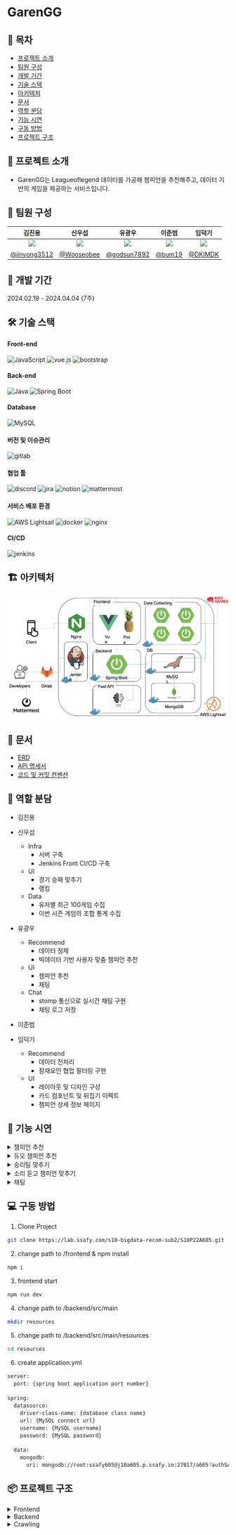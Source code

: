 # GarenGG

[//]: # "<div align=center>"
[//]: # '<img src="images/MainPage.png" height=600>'
[//]: # "</div>"

## :book: 목차

- [프로젝트 소개](#walking-프로젝트-소개)
- [팀원 구성](#construction_worker-팀원-구성)
- [개발 기간](#calendar-개발-기간)
- [기술 스택](#hammer_and_wrench-기술-스택)
- [아키텍처](#building_construction-아키텍처)
- [문서](#memo-문서)
- [역할 분담](#pushpin-역할-분담)
- [기능 시연](#movie_camera-기능-시연)
- [구동 방법](#computer-구동-방법)
- [프로젝트 구조](#package-프로젝트-구조)

## :walking: 프로젝트 소개

- GarenGG는 Leagueoflegend 데이터를 가공해 챔피언을 추천해주고, 데이터 기반의 게임을 제공하는 서비스입니다.

## :construction_worker: 팀원 구성

|                                   김진용                                   |                                   신우섭                                   |                                   유광우                                    |                                   이준범                                   |                                   임덕기                                    |
| :------------------------------------------------------------------------: | :------------------------------------------------------------------------: | :-------------------------------------------------------------------------: | :------------------------------------------------------------------------: | :-------------------------------------------------------------------------: |
| <img src="https://avatars.githubusercontent.com/u/88269663?v=4" width=150> | <img src="https://avatars.githubusercontent.com/u/87111673?v=4" width=150> | <img src="https://avatars.githubusercontent.com/u/129749206?v=4" width=150> | <img src="https://avatars.githubusercontent.com/u/77481223?v=4" width=150> | <img src="https://avatars.githubusercontent.com/u/130431922?v=4" width=150> |
|               [@jinyong3512](https://github.com/jinyong3512)               |                 [@Wooseobee](https://github.com/Wooseobee)                 |                [@godsun7892](https://github.com/godsun7892)                 |                     [@bum19](https://github.com/bum19)                     |                    [@DKIMDK](https://github.com/DKIMDK)                     |

## :calendar: 개발 기간

2024.02.19 - 2024.04.04 (7주)

## :hammer_and_wrench: 기술 스택

#### Front-end

<img alt="JavaScript" src="https://img.shields.io/badge/JavaScript-F7DF1E?style=for-the-badge&logo=JavaScript&logoColor=white"> <img alt="vue.js" src="https://img.shields.io/badge/vue.js-4FC08D?style=for-the-badge&logo=vue.js&logoColor=white"> <img alt="bootstrap" src="https://img.shields.io/badge/bootstrap-7952B3?style=for-the-badge&logo=bootstrap&logoColor=white">

#### Back-end

<img alt="Java" src ="https://img.shields.io/badge/Java-007396.svg?&style=for-the-badge&logo=Java&logoColor=white"/> <img alt="Spring Boot" src ="https://img.shields.io/badge/Spring Boot-6DB33F.svg?&style=for-the-badge&logo=Spring Boot&logoColor=white"/>

#### Database

<img alt="MySQL" src ="https://img.shields.io/badge/mysql-4479A1.svg?&style=for-the-badge&logo=mysql&logoColor=white"/>

#### 버전 및 이슈관리

<img alt="gitlab" src ="https://img.shields.io/badge/gitlab-FC6D26.svg?&style=for-the-badge&logo=gitlab&logoColor=white"/>

#### 협업 툴

<img alt="discord" src ="https://img.shields.io/badge/discord-5865F2.svg?&style=for-the-badge&logo=discord&logoColor=white"/> <img alt="jira" src ="https://img.shields.io/badge/jira-0052CC.svg?&style=for-the-badge&logo=jira&logoColor=white"/> <img alt="notion" src ="https://img.shields.io/badge/notion-000000.svg?&style=for-the-badge&logo=notion&logoColor=white"/> <img alt="mattermost" src ="https://img.shields.io/badge/mattermost-0058CC.svg?&style=for-the-badge&logo=mattermost&logoColor=white"/>

#### 서비스 배포 환경

<img alt="AWS Lightsail" src ="https://img.shields.io/badge/AWS Lightsail-FF9900.svg?&style=for-the-badge&logo=amazonaws&logoColor=white"/> <img alt="docker" src ="https://img.shields.io/badge/docker-2496ED.svg?&style=for-the-badge&logo=docker&logoColor=white"/> <img alt="nginx" src ="https://img.shields.io/badge/nginx-009639.svg?&style=for-the-badge&logo=nginx&logoColor=white"/>

#### CI/CD

<img alt="jenkins" src ="https://img.shields.io/badge/jenkins-D24939.svg?&style=for-the-badge&logo=jenkins&logoColor=white"/>

## :building_construction: 아키텍처

<img src="images/architecture.jpeg">

## :memo: 문서

- [ERD](https://www.erdcloud.com/d/jLadrX3ydo7e4itgG)
- [API 명세서](https://wooseobee.notion.site/API-e888e85f74bf4b99b1ad45d5ce3247ff)
- [코드 및 커밋 컨벤션](https://wooseobee.notion.site/eef83eaf766c488aa092abe76ea8fe81?pvs=74)

## :pushpin: 역할 분담

- 김진용

- 신우섭
  - Infra
    - 서버 구축
    - Jenkins Front CI/CD 구축
  - UI
    - 경기 승패 맞추기
    - 랭킹
  - Data
    - 유저별 최근 100게임 수집
    - 이번 시즌 게임의 조합 통계 수집
- 유광우
  - Recommend
    - 데이터 정제
    - 빅데이터 기반 사용자 맞춤 챔피언 추천
  - UI
    - 챔피언 추천
    - 채팅
  - Chat
    - stomp 통신으로 실시간 채팅 구현
    - 채팅 로그 저장
- 이준범
- 임덕기
  - Recommend
    - 데이터 전처리
    - 잠재요인 협업 필터링 구현
  - UI
    - 레이아웃 및 디자인 구성
    - 카드 컴포넌트 및 뒤집기 이펙트
    - 챔피언 상세 정보 페이지

## :movie_camera: 기능 시연

<details>
<summary>챔피언 추천</summary>
<img src="images/champion_recommend.gif" width="1024" height="1024">
</details>

<details>
<summary>듀오 챔피언 추천</summary>
<img src="images/duo_champion_recommend.gif" width="1024" height="1024">
</details>

<details>
<summary>승리팀 맞추기</summary>
<img src="images/game1.gif" width="1024" height="1024">
</details>

<details>
<summary>소리 듣고 챔피언 맞추기</summary>
<img src="images/game2.gif" width="1024" height="1024">
</details>

<details>
<summary>채팅</summary>
<img src="images/chatting.gif" width="1024" height="1024">
</details>

## :computer: 구동 방법

1. Clone Project

```bash
git clone https://lab.ssafy.com/s10-bigdata-recom-sub2/S10P22A605.git
```

2. change path to /frontend & npm install

```bash
npm i
```

3. frontend start

```bash
npm run dev
```

4. change path to /backend/src/main

```bash
mkdir resources
```

5. change path to /backend/src/main/resources

```bash
cd resources
```

6. create application.yml

```bash
server:
  port: {spring boot application port number}

spring:
  datasource:
    driver-class-name: {database class name}
    url: {MySQL connect url}
    username: {MySQL username}
    password: {MySQL password}

  data:
    mongodb:
      uri: mongodb://root:ssafy605@j10a605.p.ssafy.io:27017/a605?authSource=admin&maxPoolSize=1000
```

## :package: 프로젝트 구조

<details>
<summary>Frontend</summary>

```
│  .gitignore
│  index.html
│  jsconfig.json
│  package-lock.json
│  package.json
│  README.md
│  vite.config.js
│
├─dist
│  │  favicon.ico
│  │  index.html
│  │
│  └─assets
│          garen-background-b-6up9Rx.gif
│          garen-CYJABbWg.avif
│          index-DlLCHQLJ.js
│          index-LgcA8gP7.css
│          logo2-B59Rspx5.png
│          riotlogo-BQ8qyXlm.png
│
├─node_modules
│  │  .package-lock.json
│
├─public
│      favicon.ico
│
└─src
    │  App.vue
    │  main.js
    │
    ├─api
    │      champion.js
    │      duoRecommend.js
    │      predictRandomMatch.js
    │      randomMatch.js
    │
    ├─assets
    │  │
    │  ├─emblem
    │  │
    │  ├─garenimage
    │  │
    │  ├─pick-voice
    │  │
    │  └─sounds
    │
    ├─components
    │  ├─champ
    │  │      ChampDetail.vue
    │  │      MyChamp.vue
    │  │
    │  ├─chat
    │  │      Chat.vue
    │  │
    │  ├─common
    │  │      Card.vue
    │  │      Carousel.vue
    │  │      GameCardView.vue
    │  │      Header.vue
    │  │      Help.vue
    │  │      RankView.vue
    │  │      SkillModal.vue
    │  │      Youtube.vue
    │  │
    │  ├─duoRecommendation
    │  │      DuoRecommendationResult.vue
    │  │      DuoRecommendationSearch.vue
    │  │
    │  └─team_comp
    │          Team_Comp.vue
    │
    ├─fonts
    │
    ├─router
    │      index.js
    │
    ├─stores
    │      backGroundStore.js
    │      championStore.js
    │
    ├─utils
    │      http-commons.js
    │
    └─views
            ChampDetailView.vue
            ChampRecView.vue
            DetailView.vue
            DuoRecommendationView.vue
            HomeView.vue
            PlayerCard.vue
            PlaygroundView.vue
            PredictChampionView.vue
            PredictMatchView.vue
            TeamList.vue
```

</details>
<details>
<summary>Backend</summary>

```
├─java
│  └─gg
│      └─garen
│          └─back
│              │  BackApplication.java
│              │
│              ├─champion
│              │  ├─controller
│              │  │      ChampionController.java
│              │  │
│              │  ├─dto
│              │  │      ChampionDto.java
│              │  │
│              │  ├─entity
│              │  │      Champion.java
│              │  │      Image.java
│              │  │      Info.java
│              │  │      Stats.java
│              │  │
│              │  ├─repository
│              │  │      ChampionRepository.java
│              │  │
│              │  └─service
│              │          ChampionUtils.java
│              │
│              ├─championPrediction
│              │  ├─controller
│              │  │      ChampionPredictionController.java
│              │  │
│              │  ├─dto
│              │  │      ResponseGetChampionPredictionStartDto.java
│              │  │
│              │  └─service
│              │          ChampionPredictionService.java
│              │
│              ├─championRecommendation
│              │  ├─controller
│              │  │      ChampionRecommendationController.java
│              │  │
│              │  ├─dto
│              │  │  ├─request
│              │  │  │      RequestPredictNotDto.java
│              │  │  │
│              │  │  └─response
│              │  │          ResponseGetChampionRecommendationDto.java
│              │  │
│              │  └─service
│              │          AsyncService.java
│              │          ChampionRecommendationService.java
│              │          ChampionRecommendationServiceImpl.java
│              │
│              ├─chatting
│              │  ├─config
│              │  │      WebSocketConfig.java
│              │  │
│              │  ├─controller
│              │  │      ChatController.java
│              │  │
│              │  ├─dto
│              │  │      ChatDto.java
│              │  │
│              │  ├─entity
│              │  │      Chat.java
│              │  │
│              │  ├─repository
│              │  │      ChatRepository.java
│              │  │
│              │  └─service
│              │          ChatService.java
│              │
│              ├─common
│              │  ├─audit
│              │  │      Auditable.java
│              │  │
│              │  ├─controller
│              │  │      GameController.java
│              │  │
│              │  ├─domain
│              │  │  ├─mongo
│              │  │  │      Info.java
│              │  │  │      MatchInfo.java
│              │  │  │      Metadata.java
│              │  │  │      Participant.java
│              │  │  │
│              │  │  └─mysql
│              │  │          ApiKey.java
│              │  │          Game.java
│              │  │          PlayerInfoTest.java
│              │  │          Ranking.java
│              │  │
│              │  ├─dto
│              │  │      RankResponseDto.java
│              │  │      SaveGameRequestDto.java
│              │  │      UserScoreRequestDto.java
│              │  │
│              │  ├─repository
│              │  │      ApiKeyRepository.java
│              │  │      GameRepository.java
│              │  │      PlayerInfoTestRepository.java
│              │  │      RankingRepository.java
│              │  │      UserMatchRepository.java
│              │  │
│              │  └─service
│              │          ApiKeyUtils.java
│              │          GameService.java
│              │
│              ├─duoRecommendation
│              │  ├─controller
│              │  │      DuoRecommendationController.java
│              │  │
│              │  ├─dto
│              │  │      DuoRecommendationDto.java
│              │  │
│              │  ├─entity
│              │  │      DuoRecord.java
│              │  │
│              │  ├─repository
│              │  │      DuoRecommendationRepository.java
│              │  │
│              │  └─service
│              │          DuoRecommendationService.java
│              │          DuoRecommendationServiceImpl.java
│              │          DuoRecommendationServiceTestImpl.java
│              │
│              ├─global
│              │      SpringAsyncConfig.java
│              │      WebConfig.java
│              │
│              └─matchPrediction
│                  ├─controller
│                  │      MatchPredictionController.java
│                  │
│                  ├─dto
│                  │      ParticipantDto.java
│                  │      RandomMatchResponseDto.java
│                  │
│                  └─service
│                          DetectDuplicateMatchService.java
│                          MatchPredictionService.java
│
└─resources
        application.yml
```

</details>

<details>
<summary>Crawling</summary>

```
├─apiKeyCrawling
│  │  .gitignore
│  │  build.gradle
│  │  gradlew
│  │  gradlew.bat
│  │  settings.gradle
│  │
│  ├─gradle
│  │  └─wrapper
│  │          gradle-wrapper.jar
│  │          gradle-wrapper.properties
│  │
│  └─src
│      ├─main
│      │  └─java
│      │      └─org
│      │          └─example
│      │              └─apikeycrawling
│      │                  │  ApiKeyCrawlingApplication.java
│      │                  │
│      │                  ├─component
│      │                  │      ApiKeyCrawlingComponent.java
│      │                  │      PlayerInfoTestAsyncService.java
│      │                  │      PlayerInfoTestCrawlingComponent.java
│      │                  │      PlayerMostCrawlingAsyncService.java
│      │                  │      PlayerMostCrawlingComponent.java
│      │                  │
│      │                  ├─dto
│      │                  │      AccountDto.java
│      │                  │      LeagueEntryDto.java
│      │                  │      LeagueListDto.java
│      │                  │      MatchDto.java
│      │                  │      SummonerDto.java
│      │                  │
│      │                  ├─entity
│      │                  │  ├─mongo
│      │                  │  │      PlayerMatch.java
│      │                  │  │      PlayerMost.java
│      │                  │  │
│      │                  │  └─mysql
│      │                  │          ApiKey.java
│      │                  │          PlayerInfoTest.java
│      │                  │
│      │                  ├─global
│      │                  │      GlobalConstants.java
│      │                  │      MyStartupTask.java
│      │                  │      SpringAsyncConfig.java
│      │                  │
│      │                  └─repository
│      │                          ApiKeyRepository.java
│      │                          PlayerInfoTestCustomRepository.java
│      │                          PlayerInfoTestCustomRepositoryImpl.java
│      │                          PlayerInfoTestRepository.java
│      │                          PlayerMatchRepository.java
│      │                          PlayerMostRepository.java
│      │
│      └─test
│          └─java
│              └─org
│                  └─example
│                      └─apikeycrawling
│                              ApiKeyCrawlingApplicationTests.java
│
├─getMatches
│  │  .gitignore
│  │  build.gradle
│  │  gradlew
│  │  gradlew.bat
│  │  settings.gradle
│  │
│  ├─.gradle
│  │  │  file-system.probe
│  │  │
│  │  ├─8.5
│  │  │  │  gc.properties
│  │  │  │
│  │  │  ├─checksums
│  │  │  │      checksums.lock
│  │  │  │      md5-checksums.bin
│  │  │  │      sha1-checksums.bin
│  │  │  │
│  │  │  ├─dependencies-accessors
│  │  │  │      dependencies-accessors.lock
│  │  │  │      gc.properties
│  │  │  │
│  │  │  ├─executionHistory
│  │  │  │      executionHistory.bin
│  │  │  │      executionHistory.lock
│  │  │  │
│  │  │  ├─fileChanges
│  │  │  │      last-build.bin
│  │  │  │
│  │  │  ├─fileHashes
│  │  │  │      fileHashes.bin
│  │  │  │      fileHashes.lock
│  │  │  │      resourceHashesCache.bin
│  │  │  │
│  │  │  └─vcsMetadata
│  │  ├─buildOutputCleanup
│  │  │      buildOutputCleanup.lock
│  │  │      cache.properties
│  │  │      outputFiles.bin
│  │  │
│  │  └─vcs-1
│  │          gc.properties
│  │
│  ├─.idea
│  │  │  .gitignore
│  │  │  compiler.xml
│  │  │  gradle.xml
│  │  │  jarRepositories.xml
│  │  │  misc.xml
│  │  │  modules.xml
│  │  │  vcs.xml
│  │  │  workspace.xml
│  │  │
│  │  └─modules
│  │          getMatches.main.iml
│  │
│  ├─build
│  │  ├─classes
│  │  │  └─java
│  │  │      └─main
│  │  │          └─org
│  │  │              └─example
│  │  │                  └─getmatches
│  │  │                      │  GetMatchesApplication.class
│  │  │                      │
│  │  │                      ├─audit
│  │  │                      │      Auditable.class
│  │  │                      │
│  │  │                      ├─config
│  │  │                      │      AsyncConfig.class
│  │  │                      │
│  │  │                      ├─controller
│  │  │                      │      GetMatchController.class
│  │  │                      │
│  │  │                      ├─domain
│  │  │                      │  │  Choice.class
│  │  │                      │  │
│  │  │                      │  ├─mongo
│  │  │                      │  │      Info.class
│  │  │                      │  │      MatchInfo.class
│  │  │                      │  │      Metadata.class
│  │  │                      │  │      Participant.class
│  │  │                      │  │
│  │  │                      │  └─mysql
│  │  │                      │          Champion$ChampionBuilder.class
│  │  │                      │          Champion.class
│  │  │                      │          DuoRecord.class
│  │  │                      │          DuoRecordMatch.class
│  │  │                      │          DuoRecordMatchKey.class
│  │  │                      │          Image$ImageBuilder.class
│  │  │                      │          Image.class
│  │  │                      │          Info$InfoBuilder.class
│  │  │                      │          Info.class
│  │  │                      │          Stats$StatsBuilder.class
│  │  │                      │          Stats.class
│  │  │                      │
│  │  │                      ├─repository
│  │  │                      │      ChampionRepository.class
│  │  │                      │      DuoRecordMatchRepository.class
│  │  │                      │      DuoRecordRepository.class
│  │  │                      │      UserMatchRepository.class
│  │  │                      │
│  │  │                      └─service
│  │  │                              AsyncService.class
│  │  │                              CombinationService.class
│  │  │                              GetMatchService$Choice.class
│  │  │                              GetMatchService.class
│  │  │                              RenewChampionService.class
│  │  │
│  │  ├─generated
│  │  │  └─sources
│  │  │      ├─annotationProcessor
│  │  │      │  └─java
│  │  │      │      └─main
│  │  │      └─headers
│  │  │          └─java
│  │  │              └─main
│  │  ├─resources
│  │  │  └─main
│  │  │          application.yml
│  │  │
│  │  └─tmp
│  │      └─compileJava
│  │          │  previous-compilation-data.bin
│  │          │
│  │          └─compileTransaction
│  │              ├─backup-dir
│  │              └─stash-dir
│  │                      GetMatchController.class.uniqueId3
│  │                      GetMatchService$Choice.class.uniqueId1
│  │                      GetMatchService.class.uniqueId0
│  │                      MatchInfo.class.uniqueId4
│  │                      UserMatchRepository.class.uniqueId2
│  │
│  ├─gradle
│  │  └─wrapper
│  │          gradle-wrapper.jar
│  │          gradle-wrapper.properties
│  │
│  └─src
│      ├─main
│      │  ├─java
│      │  │  └─org
│      │  │      └─example
│      │  │          └─getmatches
│      │  │              │  GetMatchesApplication.java
│      │  │              │
│      │  │              ├─audit
│      │  │              │      Auditable.java
│      │  │              │
│      │  │              ├─config
│      │  │              │      AsyncConfig.java
│      │  │              │
│      │  │              ├─controller
│      │  │              │      GetMatchController.java
│      │  │              │
│      │  │              ├─domain
│      │  │              │  │  Choice.java
│      │  │              │  │
│      │  │              │  ├─mongo
│      │  │              │  │      Info.java
│      │  │              │  │      MatchInfo.java
│      │  │              │  │      Metadata.java
│      │  │              │  │      Participant.java
│      │  │              │  │
│      │  │              │  └─mysql
│      │  │              │          Champion.java
│      │  │              │          DuoRecord.java
│      │  │              │          DuoRecordMatch.java
│      │  │              │          DuoRecordMatchKey.java
│      │  │              │          Image.java
│      │  │              │          Info.java
│      │  │              │          Stats.java
│      │  │              │
│      │  │              ├─repository
│      │  │              │      ChampionRepository.java
│      │  │              │      DuoRecordMatchRepository.java
│      │  │              │      DuoRecordRepository.java
│      │  │              │      UserMatchRepository.java
│      │  │              │
│      │  │              └─service
│      │  │                      AsyncService.java
│      │  │                      CombinationService.java
│      │  │                      GetMatchService.java
│      │  │                      RenewChampionService.java
│      │  │
│      │  └─resources
│      │          application.yml
│      │
│      └─test
│          └─java
│              └─org
│                  └─example
│                      └─getmatches
│                              GetMatchesApplicationTests.java
│
├─getUserMatches
│  │  .gitignore
│  │  build.gradle
│  │  gradlew
│  │  gradlew.bat
│  │  settings.gradle
│  │
│  ├─.gradle
│  │  │  file-system.probe
│  │  │
│  │  ├─8.5
│  │  │  │  gc.properties
│  │  │  │
│  │  │  ├─checksums
│  │  │  │      checksums.lock
│  │  │  │      md5-checksums.bin
│  │  │  │      sha1-checksums.bin
│  │  │  │
│  │  │  ├─dependencies-accessors
│  │  │  │      dependencies-accessors.lock
│  │  │  │      gc.properties
│  │  │  │
│  │  │  ├─executionHistory
│  │  │  │      executionHistory.bin
│  │  │  │      executionHistory.lock
│  │  │  │
│  │  │  ├─fileChanges
│  │  │  │      last-build.bin
│  │  │  │
│  │  │  ├─fileHashes
│  │  │  │      fileHashes.bin
│  │  │  │      fileHashes.lock
│  │  │  │      resourceHashesCache.bin
│  │  │  │
│  │  │  └─vcsMetadata
│  │  ├─buildOutputCleanup
│  │  │      buildOutputCleanup.lock
│  │  │      cache.properties
│  │  │      outputFiles.bin
│  │  │
│  │  └─vcs-1
│  │          gc.properties
│  │
│  ├─.idea
│  │  │  .gitignore
│  │  │  compiler.xml
│  │  │  gradle.xml
│  │  │  jarRepositories.xml
│  │  │  misc.xml
│  │  │  modules.xml
│  │  │  vcs.xml
│  │  │  workspace.xml
│  │  │
│  │  └─modules
│  │          getUserMatches.main.iml
│  │
│  ├─build
│  │  ├─classes
│  │  │  └─java
│  │  │      └─main
│  │  │          └─org
│  │  │              └─example
│  │  │                  └─getusermatches
│  │  │                      │  GetUserMatchesApplication.class
│  │  │                      │
│  │  │                      ├─config
│  │  │                      │      AppConfig.class
│  │  │                      │      AsyncConfig.class
│  │  │                      │
│  │  │                      ├─controller
│  │  │                      │      UserMatchController.class
│  │  │                      │
│  │  │                      ├─domain
│  │  │                      │      ApiKey$ApiKeyBuilder.class
│  │  │                      │      ApiKey.class
│  │  │                      │      Info.class
│  │  │                      │      MatchInfo.class
│  │  │                      │      Metadata.class
│  │  │                      │      Participant.class
│  │  │                      │      PlayerInfo.class
│  │  │                      │
│  │  │                      ├─repository
│  │  │                      │      ApiKeyRepository.class
│  │  │                      │      CustomMatchInfoRepository.class
│  │  │                      │      CustomMatchInfoRepositoryImpl.class
│  │  │                      │      UserMatchRepository.class
│  │  │                      │      UserRepository.class
│  │  │                      │
│  │  │                      └─service
│  │  │                              APIKeyService.class
│  │  │                              SaveMatchService.class
│  │  │                              UserMatchService.class
│  │  │
│  │  ├─generated
│  │  │  └─sources
│  │  │      ├─annotationProcessor
│  │  │      │  └─java
│  │  │      │      └─main
│  │  │      └─headers
│  │  │          └─java
│  │  │              └─main
│  │  ├─resources
│  │  │  └─main
│  │  │          application.yml
│  │  │
│  │  └─tmp
│  │      └─compileJava
│  │          │  previous-compilation-data.bin
│  │          │
│  │          └─compileTransaction
│  │              ├─backup-dir
│  │              └─stash-dir
│  │                      CustomMatchInfoRepository.class.uniqueId5
│  │                      CustomMatchInfoRepositoryImpl.class.uniqueId2
│  │                      MatchInfo.class.uniqueId0
│  │                      SaveMatchService.class.uniqueId6
│  │                      UserMatchController.class.uniqueId4
│  │                      UserMatchRepository.class.uniqueId3
│  │                      UserMatchService.class.uniqueId1
│  │
│  ├─gradle
│  │  └─wrapper
│  │          gradle-wrapper.jar
│  │          gradle-wrapper.properties
│  │
│  └─src
│      ├─main
│      │  ├─java
│      │  │  └─org
│      │  │      └─example
│      │  │          └─getusermatches
│      │  │              │  GetUserMatchesApplication.java
│      │  │              │
│      │  │              ├─config
│      │  │              │      AppConfig.java
│      │  │              │      AsyncConfig.java
│      │  │              │
│      │  │              ├─controller
│      │  │              │      UserMatchController.java
│      │  │              │
│      │  │              ├─domain
│      │  │              │      ApiKey.java
│      │  │              │      Info.java
│      │  │              │      MatchInfo.java
│      │  │              │      Metadata.java
│      │  │              │      Participant.java
│      │  │              │      PlayerInfo.java
│      │  │              │
│      │  │              ├─repository
│      │  │              │      ApiKeyRepository.java
│      │  │              │      CustomMatchInfoRepository.java
│      │  │              │      CustomMatchInfoRepositoryImpl.java
│      │  │              │      UserMatchRepository.java
│      │  │              │      UserRepository.java
│      │  │              │
│      │  │              └─service
│      │  │                      APIKeyService.java
│      │  │                      SaveMatchService.java
│      │  │                      UserMatchService.java
│      │  │
│      │  └─resources
│      │          application.yml
│      │
│      └─test
│          └─java
│              └─org
│                  └─example
│                      └─getusermatches
│                              GetUserMatchesApplicationTests.java
│
└─riotApiCrawling
    │  build.gradle
    │  Dockerfile
    │  gradlew
    │  gradlew.bat
    │  settings.gradle
    │
    ├─gradle
    │  └─wrapper
    │          gradle-wrapper.jar
    │          gradle-wrapper.properties
    │
    └─src
        ├─main
        │  └─java
        │      └─com
        │          └─example
        │              └─riotApiCrawling
        │                  │  RiotApiCrawlingApplication.java
        │                  │
        │                  ├─apiKey
        │                  │  ├─entity
        │                  │  │      ApiKey.java
        │                  │  │
        │                  │  └─repository
        │                  │          ApiKeyRepository.java
        │                  │
        │                  ├─audit
        │                  │      Auditable.java
        │                  │
        │                  ├─config
        │                  │      AsyncConfig.java
        │                  │
        │                  └─userCrawl
        │                      ├─controller
        │                      │      UserRiotApiController.java
        │                      │
        │                      ├─dto
        │                      │      PlayerInfoDto.java
        │                      │      RequestDto.java
        │                      │
        │                      ├─entity
        │                      │      PlayerInfo.java
        │                      │
        │                      ├─repository
        │                      │      UserRiotApiRepository.java
        │                      │
        │                      └─service
        │                              AsyncUserService.java
        │                              UserRiotApiService.java
        │                              UserRiotApiServiceImpl.java
        │
        └─test
            └─java
                └─com
                    └─example
                        └─riotApiCrawling
                                RiotApiCrawlingApplicationTests.java
```

</details>
